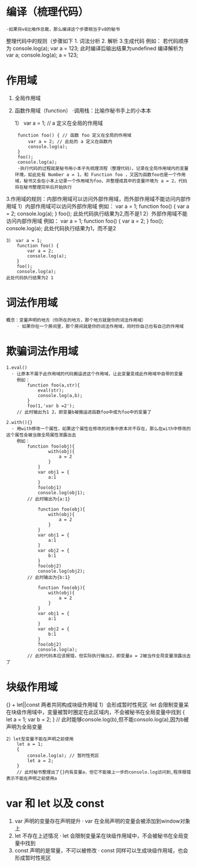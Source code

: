 # 编译（梳理代码）
    ·如果将v8比喻作总裁，那么编译这个步骤相当于v8的秘书
整理代码中的规则（步骤如下
    1. 词法分析
    2. 解析
    3.生成代码
        例如： 若代码顺序为
                console.log(a);
                var a = 123;
              此时编译后输出结果为undefined
              编译解析为  var a;
                        console.log(a);
                        a = 123;

# 作用域
1. 全局作用域
2. 函数作用域（function）
    ·调用栈：比喻作秘书手上的小本本
       
    1） var a = 1; // a 定义在全局的作用域

        function foo() { // 函数 foo 定义在全局的作用域
            var a = 2; // 此处的 a 定义在函数内
            console.log(a);
        }
        foo();
        console.log(a);
        ·执行代码的过程就是秘书用小本子先梳理流程（整理代码），记录在全局作用域内的变量环境，如此处有 Number a = 1，和 Function foo ，又因为函数foo也是一个作用域，秘书又会在小本上记录一个作用域为foo，并整理成其中的变量环境为 a = 2，代码将在秘书整理完毕后开始执行

3.作用域的规则：内部作用域可以访问外部作用域，而外部作用域不能访问内部作用域
    1）内部作用域可以访问外部作用域
    例如：
        var a = 1; 
        function foo() { 
            var a = 2; 
            console.log(a);
        }
        foo();
    此处代码执行结果为2,而不是1
    2）外部作用域不能访问内部作用域
    例如：
        var a = 1; 
        function foo() { 
            var a = 2; 
        }
        foo();
        console.log(a);
    此处代码执行结果为1，而不是2

    
    3） var a = 1; 
        function foo() { 
            var a = 2; 
            console.log(a);
        }
        foo();
        console.log(a);
    此处代码执行结果为2 1

# 词法作用域
    概念：变量声明的地方（你所在的地方，那个地方就是你的词法作用域）
        · 如果你在一个房间里，那个房间就是你的词法作用域，同时你自己也有自己的作用域

# 欺骗词法作用域
    1.eval() 
      · 让原本不属于此作用域的代码搬运进这个作用域，让此变量变成此作用域中自带的变量
        例如：
            function foo(a,str){
                eval(str); 
                console.log(a,b);
            }
            foo(1,'var b =2');
        // 此时输出为1 2，即变量b被搬运进函数foo中成为foo中的变量了

    2.with(){}
      · 用with修改一个属性，如果这个属性在修改的对象中原本并不存在，那么在with中修改的这个属性会被当做全局属性泄露出去
        例如：
            function foo(obj){
                    with(obj){
                        a = 2
                    }
                }
                var obj1 = {
                    a:1
                }
                foo(obj1)
                console.log(obj1);
            // 此时输出为{a:1}

                function foo(obj){
                    with(obj){
                        a = 2
                    }
                }
                var obj1 = {
                    a:1
                }
                var obj2 = {
                    b:1
                }
                foo(obj2)
                console.log(obj2);
            // 此时输出为{b:1}
                
                function foo(obj){
                    with(obj){
                        a = 2
                    }
                }
                var obj1 = {
                    a:1
                }
                var obj2 = {
                    b:1
                }
                foo(obj2)
                console.log(a);
            // 此时代码本应该报错，但实际执行输出2，即变量a = 2被当作全局变量泄露出去了

# 块级作用域
  {} + let||const 两者共同构成块级作用域
    1）会形成暂时性死区
      ·let 会限制变量呆在块级作用域中，变量被暂时圈定在此区域内，不会被秘书在全局变量中找到
        {
            let a = 1;
            var b = 2;
        }
        // 此时能够console.log(b),但不能consolo.log(a),因为b被声明为全局变量

    2）let型变量不能在声明之前使用
        let a = 1;
        {
            console.log(a); // 暂时性死区
            let a = 2;
        }
        // 此时秘书整理出了{}内有变量a，但它不能被上一步的consolo.log访问到,程序报错表示不能在声明之前使用a
        
# var 和 let 以及 const
1. var 声明的变量存在声明提升
    · var 在全局声明的变量会被添加到window对象上
2. let 不存在上述情况
    · let 会限制变量呆在块级作用域中，不会被秘书在全局变量中找到
3. const 声明的是常量，不可以被修改
    · const 同样可以生成块级作用域，也会形成暂时性死区